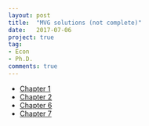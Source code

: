```yaml
---
layout: post
title:  "MVG solutions (not complete)"
date:   2017-07-06
project: true
tag:
- Econ
- Ph.D.
comments: true
---
```


* [Chapter 1](https://sunglinhsieh.github.io//assets/files/mascolell.sol.ch1.pdf)
* [Chapter 2](https://sunglinhsieh.github.io//assets/files/mascolell.sol.ch2.pdf)
* [Chapter 6](https://sunglinhsieh.github.io//assets/files/mascolell.sol.ch6.pdf)
* [Chapter 7](https://sunglinhsieh.github.io//assets/files/mascolell.sol.ch7.pdf)